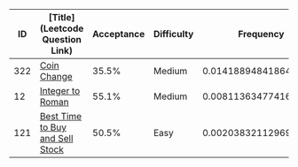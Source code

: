 |ID|[Title](Leetcode Question Link)|Acceptance|Difficulty|Frequency|
|----|-----|----|---|---|
|322|[Coin Change]( https://leetcode.com/problems/coin-change)|35.5%|Medium|0.014188948418642346|
|12|[Integer to Roman]( https://leetcode.com/problems/integer-to-roman)|55.1%|Medium|0.008113634774169721|
|121|[Best Time to Buy and Sell Stock]( https://leetcode.com/problems/best-time-to-buy-and-sell-stock)|50.5%|Easy|0.0020383211296970956|
